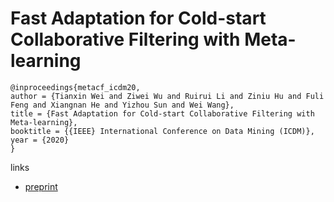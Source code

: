 # Fast Adaptation for Cold-start Collaborative Filtering with Meta-learning

```
@inproceedings{metacf_icdm20,
author = {Tianxin Wei and Ziwei Wu and Ruirui Li and Ziniu Hu and Fuli Feng and Xiangnan He and Yizhou Sun and Wei Wang},
title = {Fast Adaptation for Cold-start Collaborative Filtering with Meta-learning},
booktitle = {{IEEE} International Conference on Data Mining (ICDM)},
year = {2020}
}
```

links
- [preprint](http://staff.ustc.edu.cn/~hexn/papers/ICDM_2020_MetaCF.pdf)
